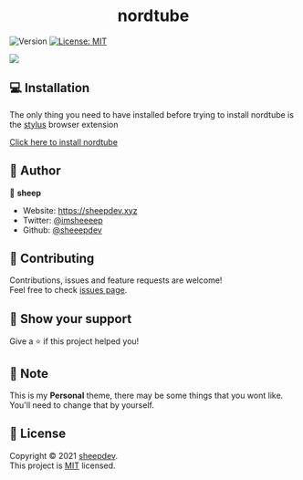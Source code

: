 <h1 align="center">nordtube</h1>
<p>
  <img alt="Version" src="https://img.shields.io/badge/version-1.0.0-blue.svg?cacheSeconds=2592000" />
  <a href="#" target="_blank">
    <img alt="License: MIT" src="https://img.shields.io/badge/License-MIT-yellow.svg" />
  </a>
</p>

  <img src="https://socialify.git.ci/sheeepdev/nordtube/image?description=1&descriptionEditable=is%20a%20youtube%20theme%20based%20on%20the%20nord%20color%20scheme%20%F0%9F%8E%A8&font=Raleway&language=1&logo=https%3A%2F%2Fexternal-content.duckduckgo.com%2Fiu%2F%3Fu%3Dhttp%253A%252F%252Ficons.iconarchive.com%252Ficons%252Fdakirby309%252Fsimply-styled%252F128%252FYouTube-icon.png%26f%3D1%26nofb%3D1&theme=Dark" />


## 💻 Installation

The only thing you need to have installed before trying to install nordtube is the [stylus](https://github.com/openstyles/stylus) browser extension

[Click here to install nordtube](https://github.com/sheeepdev/nordtube/raw/main/nordtube.user.css)


## 👤 Author

🐏 **sheep**

* Website: https://sheepdev.xyz
* Twitter: [@imsheeeep](https://twitter.com/imsheeeep)
* Github: [@sheeepdev](https://github.com/sheeepdev)

## 🤝 Contributing

Contributions, issues and feature requests are welcome!<br />Feel free to check [issues page](https://github.com/sheeepdev/nordtube/issues). 

## 🌟 Show your support

Give a ⭐️ if this project helped you!

## 📝 Note

This is my **Personal** theme, there may be some things that you wont like. You'll need to change that by yourself.

## 📩 License

Copyright © 2021 [sheepdev](https://github.com/sheeepdev).<br />
This project is [MIT](https://github.com/sheeepdev/nordtube/blob/main/LICENSE) licensed.
